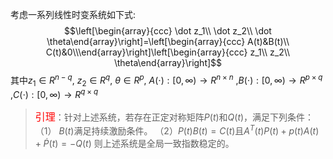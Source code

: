 考虑一系列线性时变系统如下式:$$\left[\begin{array}{ccc}
\dot z_1\\
\dot z_2\\
\dot \theta\end{array}\right]=\left[\begin{array}{ccc}
A(t)&B(t)\\
C(t)&0\\\end{array}\right]\left[\begin{array}{ccc}
z_1\\
z_2\\
\theta\end{array}\right]$$
其中$z_1\in R^{n-q}$,  $z_2\in R^q$,  $\theta\in R^p$, $A(\cdot):[0,\infty)\rightarrow R^{n\times n}$ ,$B(\cdot):[0,\infty)\rightarrow R^{p\times q}$ ,$C(\cdot):[0,\infty)\rightarrow R^{q\times q}$ 
> <font  
color="red"  
size="3">引理</font>：针对上述系统，若存在正定对称矩阵$P(t)$和$Q(t)$，满足下列条件：
>（1） $B(t)$满足持续激励条件。
>（2）$P(t)B(t)=C(t)$且$A^T(t)P(t)+p(t)A(t)+\dot P(t)=-Q(t)$
>则上述系统是全局一致指数稳定的。





